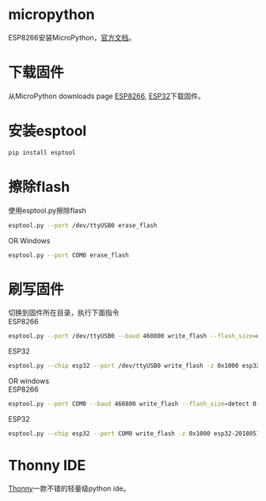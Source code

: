 # micropython

ESP8266安装MicroPython，[官方文档](http://docs.micropython.org/en/latest/esp8266/tutorial/intro.html)。

# 下载固件
从MicroPython downloads page [ESP8266](https://micropython.org/download/#esp8266),
[ESP32](https://micropython.org/download/#esp32)下载固件。
# 安装esptool
```bash
pip install esptool
```

# 擦除flash
使用esptool.py擦除flash
```bash
esptool.py --port /dev/ttyUSB0 erase_flash
```
OR Windows
```bash
esptool.py --port COM0 erase_flash
```

# 刷写固件
切换到固件所在目录，执行下面指令  
ESP8266
```bash
esptool.py --port /dev/ttyUSB0 --baud 460800 write_flash --flash_size=detect 0 esp8266-20170108-v1.8.7.bin
```
ESP32
```bash
esptool.py --chip esp32 --port /dev/ttyUSB0 write_flash -z 0x1000 esp32-20180511-v1.9.4.bin
```
OR windows  
ESP8266
```bash
esptool.py --port COM0 --baud 460800 write_flash --flash_size=detect 0 esp8266-20170108-v1.8.7.bin
```
ESP32
```bash
esptool.py --chip esp32 --port COM0 write_flash -z 0x1000 esp32-20180511-v1.9.4.bin
```

# Thonny IDE
[Thonny](https://thonny.org/)一款不错的轻量级python ide。